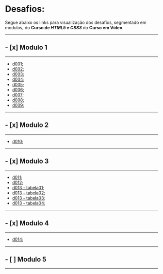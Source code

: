 # Desafios:

Segue abaixo os links para visualização dos desafios, segmentado em modulos, do **Curso de _HTML5_ e _CSS3_** do **Curso em Vídeo**.

---
## - [x] Modulo 1
---

* [d001](https://joshuaoliveira123.github.io/html-css/desafios/d001);
* [d002](https://joshuaoliveira123.github.io/html-css/desafios/d002);
* [d003](https://joshuaoliveira123.github.io/html-css/desafios/d003);
* [d004](https://github.com/joshuaoliveira123/html-css/blob/main/desafios/d004/html.txt);
* [d005](https://joshuaoliveira123.github.io/html-css/desafios/d005);
* [d006](https://joshuaoliveira123.github.io/html-css/desafios/d006);
* [d007](https://joshuaoliveira123.github.io/html-css/desafios/d007);
* [d008](https://joshuaoliveira123.github.io/html-css/desafios/d008);
* [d009](https://joshuaoliveira123.github.io/html-css/desafios/d009);

---
## - [x] Modulo 2
---

* [d010](https://joshuaoliveira123.github.io/html-css/desafios/d010/android.html);

---
## - [x] Modulo 3
---

* [d011](https://joshuaoliveira123.github.io/html-css/desafios/d011);
* [d012](https://joshuaoliveira123.github.io/html-css/desafios/d012);
* [d013 - tabela01](https://joshuaoliveira123.github.io/html-css/desafios/d013/tabela01.html);
* [d013 - tabela02](https://joshuaoliveira123.github.io/html-css/desafios/d013/tabela02.html);
* [d013 - tabela03](https://joshuaoliveira123.github.io/html-css/desafios/d013/tabela03.html);
* [d013 - tabela04](https://joshuaoliveira123.github.io/html-css/desafios/d013/tabela04.html);

---
## - [x] Modulo 4
---

* [d014](https://joshuaoliveira123.github.io/html-css/desafios/d014);

---
## - [ ] Modulo 5
---